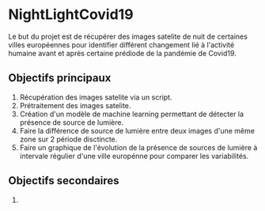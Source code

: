 # NightLightCovid19
Le but du projet est de récupérer des images satelite de nuit de certaines villes européennes pour identifier différent changement lié à l'activité humaine avant et après certaine prédiode de la pandémie de Covid19.

## Objectifs principaux
1. Récupération des images satelite via un script.
2. Prétraitement des images satelite. 
3. Création d'un modèle de machine learning permettant de détecter la présence de source de lumière.
4. Faire la différence de source de lumière entre deux images d'une même zone sur 2 période disctincte. 
5. Faire un graphique de l'évolution de la présence de sources de lumière à intervale régulier d'une ville europénne pour comparer les variabilités.

## Objectifs secondaires
1. 
